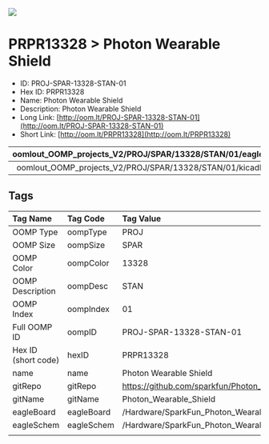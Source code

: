 


  
![][im]
# PRPR13328 > Photon Wearable Shield

- ID: PROJ-SPAR-13328-STAN-01
- Hex ID: PRPR13328
- Name: Photon Wearable Shield
- Description: Photon Wearable Shield
- Long Link: [http://oom.lt/PROJ-SPAR-13328-STAN-01](http://oom.lt/PROJ-SPAR-13328-STAN-01)
- Short Link: [http://oom.lt/PRPR13328](http://oom.lt/PRPR13328)
  

|oomlout_OOMP_projects_V2/PROJ/SPAR/13328/STAN/01/eagleImage.png|oomlout_OOMP_projects_V2/PROJ/SPAR/13328/STAN/01/eagleSchemImage.png|oomlout_OOMP_projects_V2/PROJ/SPAR/13328/STAN/01/kicadPcb3dFront.png|oomlout_OOMP_projects_V2/PROJ/SPAR/13328/STAN/01/kicadPcb3dBack.png|
| :---: | :---: | :---: | :---: |
|oomlout_OOMP_projects_V2/PROJ/SPAR/13328/STAN/01/kicadPcb3d.png|oomlout_OOMP_projects_V2/PROJ/SPAR/13328/STAN/01/bomBack.png|oomlout_OOMP_projects_V2/PROJ/SPAR/13328/STAN/01/bomFront.png||

## Tags
  

|Tag Name|Tag Code|Tag Value|
| :--- | :--- | :--- |
|OOMP Type|oompType|PROJ|
|OOMP Size|oompSize|SPAR|
|OOMP Color|oompColor|13328|
|OOMP Description|oompDesc|STAN|
|OOMP Index|oompIndex|01|
|Full OOMP ID|oompID|PROJ-SPAR-13328-STAN-01|
|Hex ID (short code)|hexID|PRPR13328|
|name|name|Photon Wearable Shield|
|gitRepo|gitRepo|https://github.com/sparkfun/Photon_Wearable_Shield|
|gitName|gitName|Photon_Wearable_Shield|
|eagleBoard|eagleBoard|/Hardware/SparkFun_Photon_Wearable_Shield.brd|
|eagleSchem|eagleSchem|/Hardware/SparkFun_Photon_Wearable_Shield.sch|
||||



[im]: PROJ/SPAR/13328/STAN/01/kicadPcb3d_450.png
